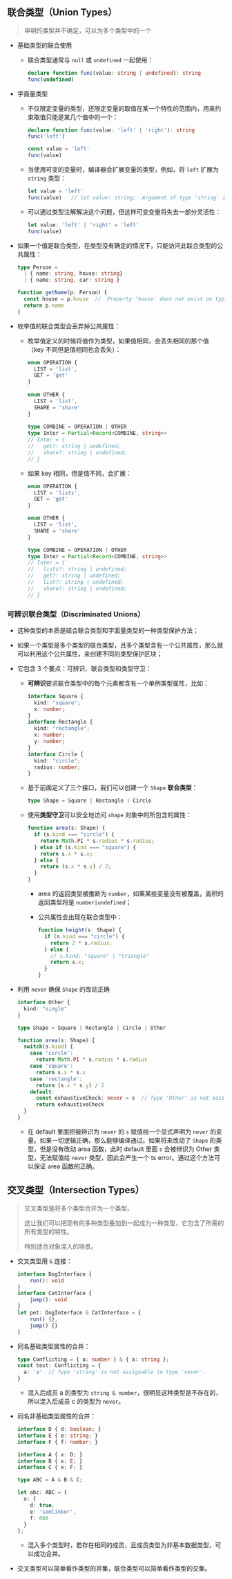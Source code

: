 ## 联合类型（Union Types）

> 申明的类型并不确定，可以为多个类型中的一个

+ 基础类型的联合使用

  + 联合类型通常与 `null` 或 `undefined` 一起使用：

    ```typescript
    declare function func(value: string | undefined): string
    func(undefined)
    ```

+ 字面量类型

  + 不仅限定变量的类型，还限定变量的取值在某一个特性的范围内，用来约束取值只能是某几个值中的一个：

    ```typescript
    declare function func(value: 'left' | 'right'): string
    func('left')
    
    const value = 'left'
    func(value)
    ```

  + 当使用可变的变量时，编译器会扩展变量的类型，例如，将 `left` 扩展为 `string` 类型：

    ```typescript
    let value = 'left'
    func(value)   // let value: string;  Argument of type 'string' is not assignable to parameter of type '"left" | "right"'
    ```

  + 可以通过类型注解解决这个问题，但这样可变变量将失去一部分灵活性：

    ```typescript
    let value: 'left' | 'right' = 'left'
    func(value)
    ```

+ 如果一个值是联合类型，在类型没有确定的情况下，只能访问此联合类型的公共属性：

  ```typescript
  type Person = 
    | { name: string, house: string}
    | { name: string, car: string }
  
  function getName(p: Person) {
    const house = p.house  //  Property 'house' does not exist on type 'Person'.  Property 'house' does not exist on type '{ name: string; car: string; }'
    return p.name
  }
  ```

+ 枚举值的联合类型会丢弃掉公共属性：

  + 枚举值定义的时候将值作为类型，如果值相同，会丢失相同的那个值（key 不同但是值相同也会丢失）：
  
    ```typescript
    enum OPERATION {
      LIST = 'list',
      GET = 'get'
    }
      
    enum OTHER {
      LIST = 'list',
      SHARE = 'share'
    }
      
    type COMBINE = OPERATION | OTHER
    type Inter = Partial<Record<COMBINE, string>>
    // Inter = {
    //   get?: string | undefined;
    //   share?: string | undefined;
    // }
    ```
  + 如果 key 相同，但是值不同，会扩展：

    ```typescript
    enum OPERATION {
      LIST = 'lists',
      GET = 'get'
    }
    
    enum OTHER {
      LIST = 'list',
      SHARE = 'share'
    }
    
    type COMBINE = OPERATION | OTHER
    type Inter = Partial<Record<COMBINE, string>>
    // Inter = {
    //   lists?: string | undefined;
    //   get?: string | undefined;
    //   list?: string | undefined;
    //   share?: string | undefined;
    // }
    ```



### 可辨识联合类型（Discriminated Unions）

  + 这种类型的本质是结合联合类型和字面量类型的一种类型保护方法；

  + 如果一个类型是多个类型的联合类型，且多个类型含有一个公共属性，那么就可以利用这个公共属性，来创建不同的类型保护区块；

  + 它包含 3 个要点：可辨识、联合类型和类型守卫：

    + **可辨识**要求联合类型中的每个元素都含有一个单例类型属性，比如：

      ```typescript
      interface Square {
        kind: "square";
        x: number;
      }
      interface Rectangle {
        kind: "rectangle";
        x: number;
        y: number;
      }
      interface Circle {
        kind: "circle";
        radius: number;
      }
      ```

    + 基于前面定义了三个接口，我们可以创建一个 `Shape` **联合类型**：

      ```typescript
      type Shape = Square | Rectangle | Circle
      ```

    + 使用**类型守卫**可以安全地访问 `shape` 对象中的所包含的属性：

      ```typescript
      function area(s: Shape) {
        if (s.kind === "circle") {
          return Math.PI * s.radius * s.radius;
        } else if (s.kind === "square") {
          return s.x * s.x;
        } else {
          return (s.x * s.y) / 2;
        }
      }
      ```

      + area 的返回类型被推断为 `number`，如果某些变量没有被覆盖，面积的返回类型将是 `number|undefined`；

      + 公共属性会出现在联合类型中：

        ```typescript
        function height(s: Shape) {
          if (s.kind === "circle") {
            return 2 * s.radius;
          } else {
            // s.kind: "square" | "triangle"
            return s.x;
          }
        }
        ```

+ 利用 `never` 确保 `Shape` 的改动正确

  ```typescript
  interface Other {
    kind: "single"
  }
  
  type Shape = Square | Rectangle | Circle | Other
  
  function area(s: Shape) {
    switch(s.kind) {
      case 'circle':
        return Math.PI * s.radius * s.radius
      case 'square':
        return s.x * s.x
      case 'rectangle':
        return (s.x * s.y) / 2
      default:
        const exhaustiveCheck: never = s  // Type 'Other' is not assignable to type 'never'.
        return exhaustiveCheck
    }
  }
  ```

  + 在 default 里面把被辨识为 `never` 的 `s` 赋值给一个显式声明为 `never` 的变量。如果一切逻辑正确，那么能够编译通过。如果将来改动了 `Shape` 的类型，但是没有改动 area 函数，此时 default 里面 `s` 会被辨识为 Other 类型，无法赋值给 `never` 类型，因此会产生一个 ts error。通过这个方法可以保证 area 函数的正确。




## 交叉类型（Intersection Types）

> 交叉类型是将多个类型合并为一个类型。 
>
> 这让我们可以把现有的多种类型叠加到一起成为一种类型，它包含了所需的所有类型的特性。
>
> 特别适合对象混入的场景。

+ 交叉类型用 `&` 连接：

  ```typescript
  interface DogInterface {
      run(): void
  }
  interface CatInterface {
      jump(): void
  }
  let pet: DogInterface & CatInterface = {
      run() {},
      jump() {}
  }
  ```

+ 同名基础类型属性的合并：

  ```typescript
  type Conflicting = { a: number } & { a: string };
  const test: Conflicting = {
    a: 'a'  // Type 'string' is not assignable to type 'never'.
  }
  ```

  + 混入后成员 a 的类型为 `string & number`，很明显这种类型是不存在的，所以混入后成员 c 的类型为 `never`。

+ 同名非基础类型属性的合并：

  ```typescript
  interface D { d: boolean; }
  interface E { e: string; }
  interface F { f: number; }
  
  interface A { x: D; }
  interface B { x: E; }
  interface C { x: F; }
  
  type ABC = A & B & C;
  
  let abc: ABC = {
    x: {
      d: true,
      e: 'semlinker',
      f: 666
    }
  };
  ```

  + 混入多个类型时，若存在相同的成员，且成员类型为非基本数据类型，可以成功合并。

+ 交叉类型可以简单看作类型的并集，联合类型可以简单看作类型的交集。


